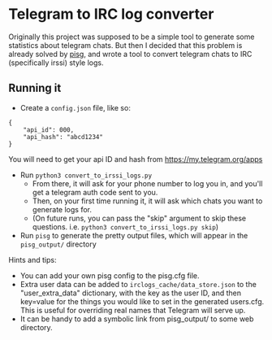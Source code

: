 # Telegram to IRC log converter

Originally this project was supposed to be a simple tool to generate some statistics about telegram chats.
But then I decided that this problem is already solved by [pisg](http://pisg.sourceforge.net/), and wrote a tool to convert telegram chats to IRC (specifically irssi) style logs.

## Running it
- Create a `config.json` file, like so:
```
{
    "api_id": 000,
    "api_hash": "abcd1234"
}
```
You will need to get your api ID and hash from https://my.telegram.org/apps
- Run `python3 convert_to_irssi_logs.py`
  - From there, it will ask for your phone number to log you in, and you'll get a telegram auth code sent to you.
  - Then, on your first time running it, it will ask which chats you want to generate logs for.
  - (On future runs, you can pass the "skip" argument to skip these questions. i.e. `python3 convert_to_irssi_logs.py skip`)
- Run `pisg` to generate the pretty output files, which will appear in the `pisg_output/` directory

Hints and tips:
- You can add your own pisg config to the pisg.cfg file.
- Extra user data can be added to `irclogs_cache/data_store.json` to the "user_extra_data" dictionary, with the key as the user ID, and then key=value for the things you would like to set in the generated users.cfg. This is useful for overriding real names that Telegram will serve up.
- It can be handy to add a symbolic link from pisg_output/ to some web directory.